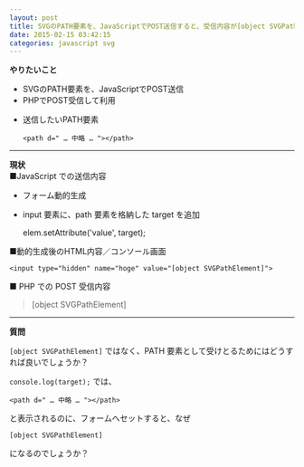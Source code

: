 ```yaml
---
layout: post
title: SVGのPATH要素を、JavaScriptでPOST送信すると、受信内容が[object SVGPathElement]となる
date: 2015-02-15 03:42:15
categories: javascript svg
---
```

<p><strong>やりたいこと</strong></p>

<ul>
<li>SVGのPATH要素を、JavaScriptでPOST送信</li>
<li>PHPでPOST受信して利用</li>
<li><p>送信したいPATH要素</p>

<p><code>&lt;path d=" … 中略 … "&gt;&lt;/path&gt;</code></p></li>
</ul>

<hr>

<p><strong>現状</strong><br>
■JavaScript での送信内容</p>

<ul>
<li>フォーム動的生成</li>
<li><p>input 要素に、path 要素を格納した target を追加</p>

<p>elem.setAttribute('value', target);</p></li>
</ul>

<p>■動的生成後のHTML内容／コンソール画面</p>

<pre><code>&lt;input type="hidden" name="hoge" value="[object SVGPathElement]"&gt;
</code></pre>

<p>■ PHP での POST 受信内容</p>

<blockquote>
  <p>[object SVGPathElement]</p>
</blockquote>

<hr>

<p><strong>質問</strong></p>

<p><code>[object SVGPathElement]</code> ではなく、PATH 要素として受けとるためにはどうすれば良いでしょうか？</p>

<p><code>console.log(target);</code> では、</p>

<pre><code>&lt;path d=" … 中略 … "&gt;&lt;/path&gt;
</code></pre>

<p>と表示されるのに、フォームへセットすると、なぜ</p>

<pre><code>[object SVGPathElement]
</code></pre>

<p>になるのでしょうか？</p>
